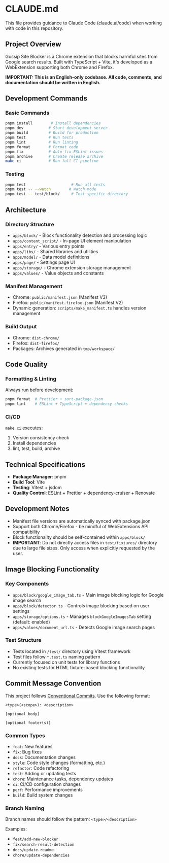 # CLAUDE.md

This file provides guidance to Claude Code (claude.ai/code) when working with code in this repository.

## Project Overview

Gossip Site Blocker is a Chrome extension that blocks harmful sites from Google search results. Built with TypeScript + Vite, it's developed as a WebExtension supporting both Chrome and Firefox.

**IMPORTANT: This is an English-only codebase. All code, comments, and documentation should be written in English.**

## Development Commands

### Basic Commands

```bash
pnpm install        # Install dependencies
pnpm dev           # Start development server
pnpm build         # Build for production
pnpm test          # Run tests
pnpm lint          # Run linting
pnpm format        # Format code
pnpm fix           # Auto-fix ESLint issues
pnpm archive       # Create release archive
make ci            # Run full CI pipeline
```

### Testing

```bash
pnpm test                    # Run all tests
pnpm test -- --watch        # Watch mode
pnpm test -- test/block/     # Test specific directory
```

## Architecture

### Directory Structure

- `apps/block/` - Block functionality detection and processing logic
- `apps/content_script/` - In-page UI element manipulation
- `apps/entry/` - Various entry points
- `apps/libs/` - Shared libraries and utilities
- `apps/model/` - Data model definitions
- `apps/page/` - Settings page UI
- `apps/storage/` - Chrome extension storage management
- `apps/values/` - Value objects and constants

### Manifest Management

- Chrome: `public/manifest.json` (Manifest V3)
- Firefox: `public/manifest.firefox.json` (Manifest V2)
- Dynamic generation: `scripts/make_manifest.ts` handles version management

### Build Output

- Chrome: `dist-chrome/`
- Firefox: `dist-firefox/`
- Packages: Archives generated in `tmp/workspace/`

## Code Quality

### Formatting & Linting

Always run before development:

```bash
pnpm format  # Prettier + sort-package-json
pnpm lint    # ESLint + TypeScript + dependency checks
```

### CI/CD

`make ci` executes:

1. Version consistency check
2. Install dependencies
3. lint, test, build, archive

## Technical Specifications

- **Package Manager**: pnpm
- **Build Tool**: Vite
- **Testing**: Vitest + jsdom
- **Quality Control**: ESLint + Prettier + dependency-cruiser + Renovate

## Development Notes

- Manifest file versions are automatically synced with package.json
- Support both Chrome/Firefox - be mindful of WebExtensions API compatibility
- Block functionality should be self-contained within `apps/block/`
- **IMPORTANT**: Do not directly access files in `test/fixtures/` directory due to large file sizes. Only access when explicitly requested by the user.

## Image Blocking Functionality

### Key Components

- `apps/block/google_image_tab.ts` - Main image blocking logic for Google image search
- `apps/block/detector.ts` - Controls image blocking based on user settings
- `apps/storage/options.ts` - Manages `blockGoogleImagesTab` setting (default: enabled)
- `apps/values/document_url.ts` - Detects Google image search pages

### Test Structure

- Tests located in `/test/` directory using Vitest framework
- Test files follow `*.test.ts` naming pattern
- Currently focused on unit tests for library functions
- No existing tests for HTML fixture-based blocking functionality

## Commit Message Convention

This project follows [Conventional Commits](https://www.conventionalcommits.org/). Use the following format:

```text
<type>(<scope>): <description>

[optional body]

[optional footer(s)]
```

### Common Types

- `feat`: New features
- `fix`: Bug fixes
- `docs`: Documentation changes
- `style`: Code style changes (formatting, etc.)
- `refactor`: Code refactoring
- `test`: Adding or updating tests
- `chore`: Maintenance tasks, dependency updates
- `ci`: CI/CD configuration changes
- `perf`: Performance improvements
- `build`: Build system changes

### Branch Naming

Branch names should follow the pattern: `<type>/<description>`

Examples:

- `feat/add-new-blocker`
- `fix/search-result-detection`
- `docs/update-readme`
- `chore/update-dependencies`
